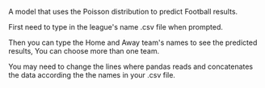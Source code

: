 A model that uses the Poisson distribution to predict Football results.

First need to type in the league's name .csv file when prompted.

Then you can type the Home and Away team's names to see the predicted results, You can choose more than one team.

You may need to change the lines where pandas reads and concatenates the data
according the the names in your .csv file.
